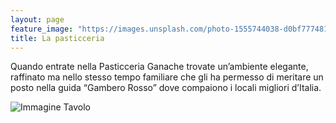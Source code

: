 ```yaml
---
layout: page
feature_image: "https://images.unsplash.com/photo-1555744038-d0bf77748106?ixlib=rb-1.2.1&ixid=eyJhcHBfaWQiOjEyMDd9"
title: La pasticceria
---
```


Quando entrate nella Pasticceria Ganache trovate un’ambiente elegante, raffinato ma nello stesso tempo familiare che gli ha permesso di meritare un posto nella guida “Gambero Rosso” dove compaiono i locali migliori d’Italia.

![Immagine Tavolo](https://i.picsum.photos/id/225/1500/979.jpg?blur=2)
